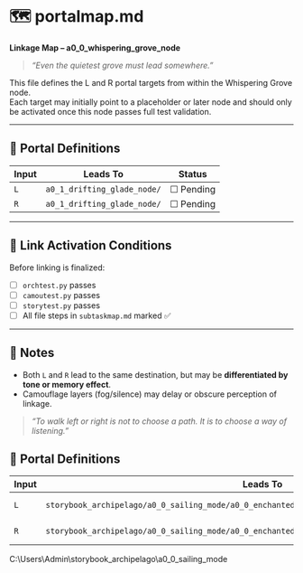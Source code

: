 # 🗺️ portalmap.md
**Linkage Map – a0_0_whispering_grove_node**

> _“Even the quietest grove must lead somewhere.”_

This file defines the L and R portal targets from within the Whispering Grove node.  
Each target may initially point to a placeholder or later node and should only be activated once this node passes full test validation.

---

## 🔁 Portal Definitions

| Input | Leads To                          | Status     |
|-------|-----------------------------------|------------|
| `L`   | `a0_1_drifting_glade_node/`       | ☐ Pending  |
| `R`   | `a0_1_drifting_glade_node/`       | ☐ Pending  |

---

## 🧪 Link Activation Conditions

Before linking is finalized:
- [ ] `orchtest.py` passes
- [ ] `camoutest.py` passes
- [ ] `storytest.py` passes
- [ ] All file steps in `subtaskmap.md` marked ✅

---

## 📓 Notes

- Both `L` and `R` lead to the same destination, but may be **differentiated by tone or memory effect**.
- Camouflage layers (fog/silence) may delay or obscure perception of linkage.

> _“To walk left or right is not to choose a path. It is to choose a way of listening.”_





## 🔁 Portal Definitions

| Input | Leads To                                                                                         | Status     |
|-------|--------------------------------------------------------------------------------------------------|------------|
| `L`   | `storybook_archipelago/a0_0_sailing_mode/a0_0_enchanted_isle_minigame/a0_1_drifting_glade_node/` | ☐ Pending  |
| `R`   | `storybook_archipelago/a0_0_sailing_mode/a0_0_enchanted_isle_minigame/a0_1_drifting_glade_node/` | ☐ Pending  |

C:\Users\Admin\storybook_archipelago\a0_0_sailing_mode
